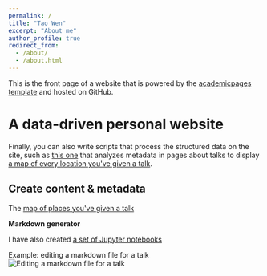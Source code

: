 ```yaml
---
permalink: /
title: "Tao Wen"
excerpt: "About me"
author_profile: true
redirect_from: 
  - /about/
  - /about.html
---
```


This is the front page of a website that is powered by the [academicpages template](https://github.com/academicpages/academicpages.github.io) and hosted on GitHub.

A data-driven personal website
======
Finally, you can also write scripts that process the structured data on the site, such as [this one](https://github.com/academicpages/academicpages.github.io/blob/master/talkmap.ipynb) that analyzes metadata in pages about talks to display [a map of every location you've given a talk](https://academicpages.github.io/talkmap.html).

Create content & metadata
------
The [map of places you've given a talk](https://academicpages.github.io/talkmap.html)

**Markdown generator**

I have also created [a set of Jupyter notebooks](https://github.com/academicpages/academicpages.github.io/tree/master/markdown_generator) 

Example: editing a markdown file for a talk
![Editing a markdown file for a talk](/images/editing-talk.png)